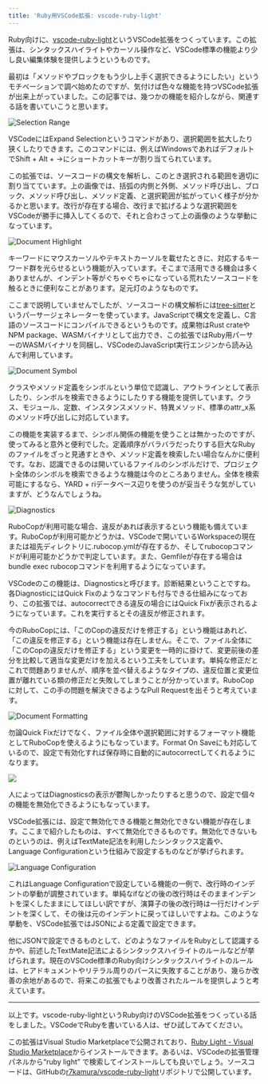 ```yaml
---
title: 'Ruby用VSCode拡張: vscode-ruby-light'
---
```

Ruby向けに、[vscode-ruby-light](https://marketplace.visualstudio.com/items?itemName=r7kamura.vscode-ruby-light)というVSCode拡張をつくっています。この拡張は、シンタックスハイライトやカーソル操作など、VSCode標準の機能より少し良い編集体験を提供しようというものです。

最初は「メソッドやブロックをもう少し上手く選択できるようにしたい」というモチベーションで調べ始めたのですが、気付けば色々な機能を持つVSCode拡張が出来上がっていました。この記事では、幾つかの機能を紹介しながら、関連する話を書いていこうと思います。

![](https://lh5.googleusercontent.com/cXBofjfrH4qyNfGgUGIufeExVOFMhaRPSuiWCKFDDZthQWL2vuhoYRBCZnYK6psty1BV5FIynhDNwT6wbw1JeFWaUS92Tia4YZFcD6g231kp9Ljecjy7MDBwfZ2P6hewh1J-M0RKsZBGjGJi_UOGuxTZeK7Qm2FDALPl97BYp1e0MIsMaLZFJBTnxduqHQ "Selection Range")

VSCodeにはExpand Selectionというコマンドがあり、選択範囲を拡大したり狭くしたりできます。このコマンドには、例えばWindowsであればデフォルトでShift + Alt + →にショートカットキーが割り当てられています。

この拡張では、ソースコードの構文を解析し、このとき選択される範囲を適切に割り当てています。上の画像では、括弧の内側と外側、メソッド呼び出し、ブロック、メソッド呼び出し、メソッド定義、と選択範囲が拡がっていく様子が分かるかと思います。改行が存在する場合、改行まで拡げるような選択範囲をVSCodeが勝手に挿入してくるので、それと合わさって上の画像のような挙動になっています。

![](https://lh6.googleusercontent.com/-QT3ClR3fRZdDSSs0yJyJywDCMN8Huk_IUfl4-sG96LvSo0KOTxhwjl6_hd_R9F-8GgOU7DV3v-nJOjFwXzMj3eRJ5kjKztPxOnb3R-yiWQVxWZ4nxKf1Yh3CzqnOCdU1jdkQ92_CwebN2pBR2-uADaAxYWoWJGnTXSRTyc0XLyVmdqUr4rqO9dcSp18hQ "Document Highlight")

キーワードにマウスカーソルやテキストカーソルを載せたときに、対応するキーワード群を光らせるという機能が入っています。そこまで活用できる機会は多くありませんが、インデント等がぐちゃぐちゃになっている荒れたソースコードを触るときに便利なことがあります。足元灯のようなものです。

ここまで説明していませんでしたが、ソースコードの構文解析には[tree-sitter](https://tree-sitter.github.io/tree-sitter/)というパーサージェネレーターを使っています。JavaScriptで構文を定義し、C言語のソースコードにコンパイルできるというものです。成果物はRust crateやNPM package、WASMバイナリとして出力でき、この拡張ではRuby用パーサーのWASMバイナリを同梱し、VSCodeのJavaScript実行エンジンから読み込んで利用しています。

![](https://lh3.googleusercontent.com/IE_E6U1DdSaGbVEkVjYtL_WuefkuMbZFdR37Xxd4BBX_6cxBJr6d0MJ3tGMqPP4clObmeKVsiocKpUyH-cKxK3v3n_hKxOyo6rEYQJbYMAqszJdJQ9ldcs2eLj9-t9PuDpPbp-aJ6hMKJDlHs8aRowNsRaydf9RVp51CrS5eMt_9HZfywu2odRwTS8ciGw "Document Symbol")

クラスやメソッド定義をシンボルという単位で認識し、アウトラインとして表示したり、シンボルを検索できるようにしたりする機能を提供しています。クラス、モジュール、定数、インスタンスメソッド、特異メソッド、標準のattr\_x系のメソッド呼び出しに対応しています。

この機能を実装するまで、シンボル関係の機能を使うことは無かったのですが、使ってみると意外と便利でした。定義順序がバラバラだったりする巨大なRubyのファイルをざっと見通すときや、メソッド定義を検索したい場合なんかに便利です。なお、認識できるのは開いているファイルのシンボルだけで、プロジェクト全体のシンボルを検索できるような機能は今のところありません。全体を検索可能にするなら、YARD + riデータベース辺りを使うのが妥当そうな気がしていますが、どうなんでしょうね。

![](https://lh4.googleusercontent.com/e5ETfRgmtHvipt7CeNej55YEMPJJL6loHvEH2rGrtX_1JZQc8e00Ow9URFfuN5uvQodmZxWmBcrjhzyJlZLyc6HNTZFBrlumDhMTIz_MxUB3VzWEWoFU0dJVfP6oG8rfzydExNMb8RU4fjxTgmdz8dT-n1U_OiLVw-nOX6CNS-5ogE3qGjVO8lcsIAEpYQ "Diagnostics")

RuboCopが利用可能な場合、違反があれば表示するという機能も備えています。RuboCopが利用可能かどうかは、VSCodeで開いているWorkspaceの現在または祖先ディレクトリに.rubocop.ymlが存在するか、そしてrubocopコマンドが利用可能かどうかで判定しています。また、Gemfileが存在する場合はbundle exec rubocopコマンドを利用するようになっています。

VSCodeのこの機能は、Diagnosticsと呼びます。診断結果ということですね。各DiagnosticにはQuick Fixのようなコマンドも付与できる仕組みになっており、この拡張では、autocorrectできる違反の場合にはQuick Fixが表示されるようになっています。これを実行するとその違反が修正されます。

今のRuboCopには、「このCopの違反だけを修正する」という機能はあれど、「この違反を修正する」という機能は存在しません。そこで、ファイル全体に「このCopの違反だけを修正する」という変更を一時的に掛けて、変更前後の差分を比較して適当な変更だけを加えるという工夫をしています。単純な修正だとこれで問題ありませんが、順序を並べ替えるようなタイプの、違反位置と変更位置が離れている類の修正だと失敗してしまうことが分かっています。RuboCopに対して、この手の問題を解決できるようなPull Requestを出そうと考えています。

![](https://lh6.googleusercontent.com/ChLSsm4j6QYI1_vAo-zaBGA-0lxFR2onrTQpq7t0O87njh8kAmT4wK9FMqN8QW9c4G8YbNSn0QKrZy5Qk4JKnxDyxqGP9lGD06-TO9qdMd5a_9UqGat2XHaLsJb4rlT1YoxiCT-3lcPzCo5ngFzE_3We4SlvG3YEq-6zDqRIX_PjTg9Sm1AypTICJiBJ_g "Document Formatting")

勿論Quick Fixだけでなく、ファイル全体や選択範囲に対するフォーマット機能としてRuboCopを使えるようにもなっています。Format On Saveにも対応しているので、設定で有効化すれば保存時に自動的にautocorrectしてくれるようになります。

![](https://lh5.googleusercontent.com/jRBO_bLFNoV_MPxGBuj_Bslf0l9MD5DU3QlYsL1t1zxgrDtwfkdYdTANspGVA9sZiGvNkifBMhaV5gEc0At2bKzjsZFk1BNE7A7vjEmZuPsT0AC1OZNLIkHNDMdfLConhyz8Xxtds7U1zUbApHyymnCUW8cK8IEme761IMangIBXqi5TBGb_VhTMMlz4bQ)

人によってはDiagnosticsの表示が鬱陶しかったりすると思うので、設定で個々の機能を無効化できるようにもなっています。

VSCode拡張には、設定で無効化できる機能と無効化できない機能が存在します。ここまで紹介したものは、すべて無効化できるものです。無効化できないものというのは、例えばTextMate記法を利用したシンタックス定義や、Language Configurationという仕組みで設定するものなどが挙げられます。

![](https://lh3.googleusercontent.com/VL-D7aK3RLqDhw7CIFnkI5zBKuTpj4YfEmZU6HiYi9sNq1NNuqa5OEOviwlo5edPbyCNJ88XJk53Xe1bpHhOhzXHNNrvgBjMl4Tdi03sJlEmWAnK-z4M9OpVm7GoS6FwLLnWYvXFb4rP64cKdNdgE1_Pstpe9gXSJpKtVtMRRyJOT6m8J5JfXHJfmiHWsg "Language Configuration")

これはLanguage Configurationで設定している機能の一例で、改行時のインデントの挙動が調整されています。単純なifなどの後の改行時はそのままインデントを深くしたままにしてほしい訳ですが、演算子の後の改行時は一行だけインデントを深くして、その後は元のインデントに戻ってほしいですよね。このような挙動を、VSCode拡張ではJSONによる定義で設定できます。

他にJSONで設定できるものとして、どのようなファイルをRubyとして認識するかや、前述したTextMate記法によるシンタックスハイライトのルールなどが挙げられます。現在のVSCode標準のRuby向けシンタックスハイライトのルールは、ヒアドキュメントやリテラル周りのパースに失敗することがあり、幾らか改善の余地があるので、将来この拡張でもより改善されたルールを提供しようと考えています。

* * *

以上です。vscode-ruby-lightというRuby向けのVSCode拡張をつくっている話をしました。VSCodeでRubyを書いている人は、ぜひ試してみてください。

この拡張はVisual Studio Marketplaceで公開されており、[Ruby Light - Visual Studio Marketplace](https://marketplace.visualstudio.com/items?itemName=r7kamura.vscode-ruby-light)からインストールできます。あるいは、VSCodeの拡張管理パネルから“ruby light” で検索してインストールしても良いでしょう。ソースコードは、GitHubの[r7kamura/vscode-ruby-light](https://github.com/r7kamura/vscode-ruby-light)リポジトリで公開しています。
